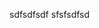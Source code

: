 <!--
.. title: acid-base-stewart
.. slug: acid-base-stewart
.. date: 2023-02-08 23:14:24 UTC
.. tags: 
.. category: 
.. link: 
.. description: 
.. type: text
-->

sdfsdfsdf
sfsfsdfsd

<script src="../../file.js" id="58d37abe-38f7-4e05-b893-675403286140"></script>
